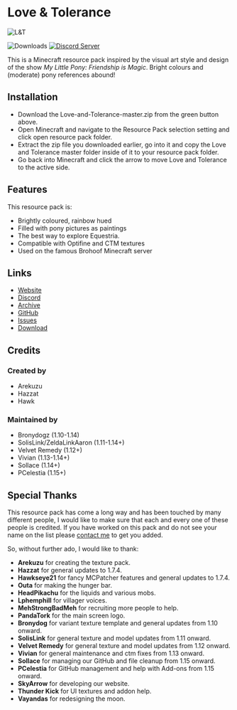 # Love & Tolerance

<img src="https://love-tolerance.com/resources/img/preview.png" alt="L&T"></img>

![Downloads](https://img.shields.io/github/downloads/Love-and-Tolerance/Love-and-Tolerance/total.svg?color=blue)
[![Discord Server](https://img.shields.io/discord/621069869244350468.svg?color=blueviolet)](https://discord.gg/fxNMGvm)

This is a Minecraft resource pack inspired by the visual art style and design of the show _My Little Pony: Friendship is Magic_. Bright colours and (moderate) pony references abound!

## Installation

 - Download the Love-and-Tolerance-master.zip from the green button above.
 - Open Minecraft and navigate to the Resource Pack selection setting and click open resource pack folder.
 - Extract the zip file you downloaded earlier, go into it and copy the Love and Tolerance master folder inside of it to your resource pack folder.
 - Go back into Minecraft and click the arrow to move Love and Tolerance to the active side.

## Features

This resource pack is:

 - Brightly coloured, rainbow hued
 - Filled with pony pictures as paintings
 - The best way to explore Equestria.
 - Compatible with Optifine and CTM textures
 - Used on the famous Brohoof Minecraft server

## Links

 - <a href="https://love-tolerance.com">Website</a>
 - <a href="https://love-tolerance.com/discord">Discord</a>
 - <a href="https://love-tolerance.com/archive">Archive</a>
 - <a href="https://love-tolerance.com/github">GitHub</a>
 - <a href="https://love-tolerance.com/issues">Issues</a>
 - <a href="https://love-tolerance.com/download">Download</a>

## Credits

### Created by
 - Arekuzu
 - Hazzat
 - Hawk

### Maintained by

 - Bronydogz (1.10-1.14)
 - SolisLink/ZeldaLinkAaron (1.11-1.14+)
 - Velvet Remedy (1.12+)
 - Vivian (1.13-1.14+)
 - Sollace (1.14+)
 - PCelestia (1.15+)

## Special Thanks

This resource pack has come a long way and has been touched by many different people, I would like to make sure that each and every one of these people is credited. If you have worked on this pack and do not see your name on the list please <a href="mailto:velvetremedy@love-tolerance.com">contact me</a> to get you added.

So, without further ado, I would like to thank:

 - <b>Arekuzu</b> for creating the texture pack.
 - <b>Hazzat</b> for general updates to 1.7.4.
 - <b>Hawkseye21</b> for fancy MCPatcher features and general updates to 1.7.4.
 - <b>Outa</b> for making the hunger bar.
 - <b>HeadPikachu</b> for the liquids and various mobs.
 - <b>Lphemphill</b> for villager voices.
 - <b>MehStrongBadMeh</b> for recruiting more people to help.
 - <b>PandaTork</b> for the main screen logo.
 - <b>Bronydog</b> for variant texture template and general updates from 1.10 onward.
 - <b>SolisLink</b> for general texture and model updates from 1.11 onward.
 - <b>Velvet Remedy</b> for general texture and model updates from 1.12 onward.
 - <b>Vivian</b> for general maintenance and ctm fixes from 1.13 onward.
 - <b>Sollace</b> for managing our GitHub and file cleanup from 1.15 onward.
 - <b>PCelestia</b> for GitHub management and help with Add-ons from 1.15 onward.
 - <b>SkyArrow</b> for developing our website.
 - <b>Thunder Kick</b> for UI textures and addon help.
 - <b>Vayandas</b> for redesigning the moon.
